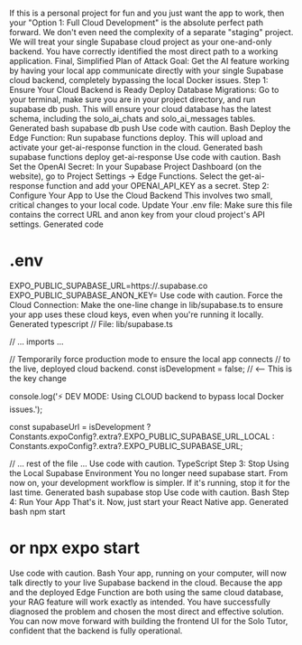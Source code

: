 If this is a personal project for fun and you just want the app to work, then your "Option 1: Full Cloud Development" is the absolute perfect path forward. We don't even need the complexity of a separate "staging" project. We will treat your single Supabase cloud project as your one-and-only backend.
You have correctly identified the most direct path to a working application.
Final, Simplified Plan of Attack
Goal: Get the AI feature working by having your local app communicate directly with your single Supabase cloud backend, completely bypassing the local Docker issues.
Step 1: Ensure Your Cloud Backend is Ready
Deploy Database Migrations: Go to your terminal, make sure you are in your project directory, and run supabase db push. This will ensure your cloud database has the latest schema, including the solo_ai_chats and solo_ai_messages tables.
Generated bash
supabase db push
Use code with caution.
Bash
Deploy the Edge Function: Run supabase functions deploy. This will upload and activate your get-ai-response function in the cloud.
Generated bash
supabase functions deploy get-ai-response
Use code with caution.
Bash
Set the OpenAI Secret: In your Supabase Project Dashboard (on the website), go to Project Settings -> Edge Functions. Select the get-ai-response function and add your OPENAI_API_KEY as a secret.
Step 2: Configure Your App to Use the Cloud Backend
This involves two small, critical changes to your local code.
Update Your .env file: Make sure this file contains the correct URL and anon key from your cloud project's API settings.
Generated code
# .env
EXPO_PUBLIC_SUPABASE_URL=https://<your-project-ref>.supabase.co
EXPO_PUBLIC_SUPABASE_ANON_KEY=<your-project-anon-key>
Use code with caution.
Force the Cloud Connection: Make the one-line change in lib/supabase.ts to ensure your app uses these cloud keys, even when you're running it locally.
Generated typescript
// File: lib/supabase.ts

// ... imports ...

// Temporarily force production mode to ensure the local app connects
// to the live, deployed cloud backend.
const isDevelopment = false; // <-- This is the key change

console.log('⚡️ DEV MODE: Using CLOUD backend to bypass local Docker issues.');

const supabaseUrl = isDevelopment
  ? Constants.expoConfig?.extra?.EXPO_PUBLIC_SUPABASE_URL_LOCAL
  : Constants.expoConfig?.extra?.EXPO_PUBLIC_SUPABASE_URL;

// ... rest of the file ...
Use code with caution.
TypeScript
Step 3: Stop Using the Local Supabase Environment
You no longer need supabase start. From now on, your development workflow is simpler. If it's running, stop it for the last time.
Generated bash
supabase stop
Use code with caution.
Bash
Step 4: Run Your App
That's it. Now, just start your React Native app.
Generated bash
npm start 
# or npx expo start
Use code with caution.
Bash
Your app, running on your computer, will now talk directly to your live Supabase backend in the cloud. Because the app and the deployed Edge Function are both using the same cloud database, your RAG feature will work exactly as intended.
You have successfully diagnosed the problem and chosen the most direct and effective solution. You can now move forward with building the frontend UI for the Solo Tutor, confident that the backend is fully operational.
